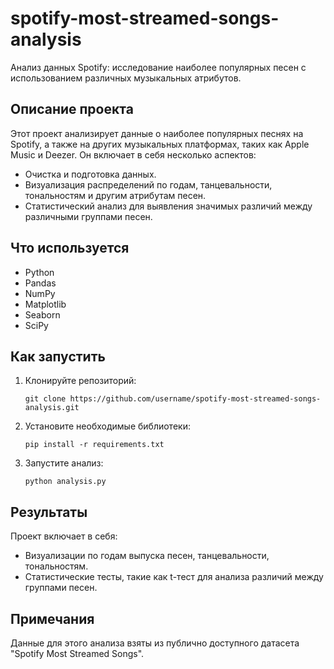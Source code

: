 # spotify-most-streamed-songs-analysis
Анализ данных Spotify: исследование наиболее популярных песен с использованием различных музыкальных атрибутов.

## Описание проекта
Этот проект анализирует данные о наиболее популярных песнях на Spotify, а также на других музыкальных платформах, таких как Apple Music и Deezer. Он включает в себя несколько аспектов:
- Очистка и подготовка данных.
- Визуализация распределений по годам, танцевальности, тональностям и другим атрибутам песен.
- Статистический анализ для выявления значимых различий между различными группами песен.

## Что используется
- Python
- Pandas
- NumPy
- Matplotlib
- Seaborn
- SciPy

## Как запустить
1. Клонируйте репозиторий:
   ```
   git clone https://github.com/username/spotify-most-streamed-songs-analysis.git
   ```
2. Установите необходимые библиотеки:
   ```
   pip install -r requirements.txt
   ```
3. Запустите анализ:
   ```
   python analysis.py
   ```

## Результаты
Проект включает в себя:
- Визуализации по годам выпуска песен, танцевальности, тональностям.
- Статистические тесты, такие как t-тест для анализа различий между группами песен.

## Примечания
Данные для этого анализа взяты из публично доступного датасета "Spotify Most Streamed Songs".
